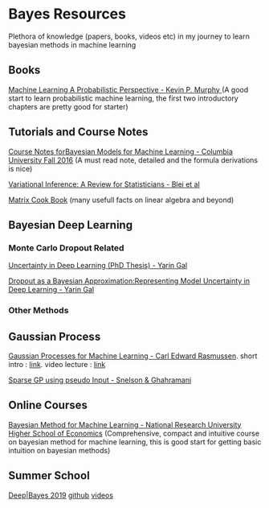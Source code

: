 # Bayes Resources
Plethora of knowledge (papers, books, videos etc) in my journey to learn bayesian methods in machine learning

## Books
[ Machine Learning A Probabilistic Perspective - Kevin P. Murphy ](https://doc.lagout.org/science/Artificial%20Intelligence/Machine%20learning/Machine%20Learning_%20A%20Probabilistic%20Perspective%20%5BMurphy%202012-08-24%5D.pdf) (A good start to learn probabilistic machine learning, the first two introductory chapters are pretty good for starter)

## Tutorials and Course Notes
[Course Notes forBayesian Models for Machine Learning - Columbia University Fall 2016](http://www.columbia.edu/~jwp2128/Teaching/E6720/BayesianModelsMachineLearning2016.pdf) (A must read note, detailed and the formula derivations is nice)

[Variational Inference: A Review for Statisticians - Blei et al](https://arxiv.org/pdf/1601.00670.pdf)

[Matrix Cook Book](https://www.math.uwaterloo.ca/~hwolkowi/matrixcookbook.pdf) (many usefull facts on linear algebra and beyond)

## Bayesian Deep Learning
### Monte Carlo Dropout Related
[Uncertainty in Deep Learning (PhD Thesis) - Yarin Gal](http://mlg.eng.cam.ac.uk/yarin/blog_2248.html)

[Dropout as a Bayesian Approximation:Representing Model Uncertainty in Deep Learning - Yarin Gal](https://arxiv.org/pdf/1506.02142.pdf)

### Other Methods 

## Gaussian Process
[Gaussian Processes for Machine Learning - Carl Edward Rasmussen](http://www.gaussianprocess.org/gpml/). short intro : [link](https://www.cs.ubc.ca/~hutter/EARG.shtml/earg/papers05/rasmussen_gps_in_ml.pdf). video lecture : [link](http://videolectures.net/mlss03_rasmussen_gp/)

[Sparse GP using pseudo Input - Snelson & Ghahramani](http://www.gatsby.ucl.ac.uk/~snelson/SPGP_up.pdf)

## Online Courses

[Bayesian Method for Machine Learning - National Research University Higher School of Economics](https://www.coursera.org/learn/bayesian-methods-in-machine-learning) (Comprehensive, compact and intuitive course on bayesian method for machine learning, this is good start for getting basic intuition on bayesian methods)

## Summer School

[Deep|Bayes 2019](https://deepbayes.ru/) [github](https://github.com/bayesgroup/deepbayes-2019) [videos](https://www.youtube.com/playlist?list=PLe5rNUydzV9QHe8VDStpU0o8Yp63OecdW)
